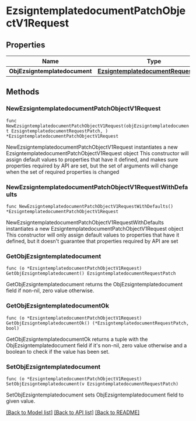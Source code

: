 # EzsigntemplatedocumentPatchObjectV1Request

## Properties

Name | Type | Description | Notes
------------ | ------------- | ------------- | -------------
**ObjEzsigntemplatedocument** | [**EzsigntemplatedocumentRequestPatch**](EzsigntemplatedocumentRequestPatch.md) |  | 

## Methods

### NewEzsigntemplatedocumentPatchObjectV1Request

`func NewEzsigntemplatedocumentPatchObjectV1Request(objEzsigntemplatedocument EzsigntemplatedocumentRequestPatch, ) *EzsigntemplatedocumentPatchObjectV1Request`

NewEzsigntemplatedocumentPatchObjectV1Request instantiates a new EzsigntemplatedocumentPatchObjectV1Request object
This constructor will assign default values to properties that have it defined,
and makes sure properties required by API are set, but the set of arguments
will change when the set of required properties is changed

### NewEzsigntemplatedocumentPatchObjectV1RequestWithDefaults

`func NewEzsigntemplatedocumentPatchObjectV1RequestWithDefaults() *EzsigntemplatedocumentPatchObjectV1Request`

NewEzsigntemplatedocumentPatchObjectV1RequestWithDefaults instantiates a new EzsigntemplatedocumentPatchObjectV1Request object
This constructor will only assign default values to properties that have it defined,
but it doesn't guarantee that properties required by API are set

### GetObjEzsigntemplatedocument

`func (o *EzsigntemplatedocumentPatchObjectV1Request) GetObjEzsigntemplatedocument() EzsigntemplatedocumentRequestPatch`

GetObjEzsigntemplatedocument returns the ObjEzsigntemplatedocument field if non-nil, zero value otherwise.

### GetObjEzsigntemplatedocumentOk

`func (o *EzsigntemplatedocumentPatchObjectV1Request) GetObjEzsigntemplatedocumentOk() (*EzsigntemplatedocumentRequestPatch, bool)`

GetObjEzsigntemplatedocumentOk returns a tuple with the ObjEzsigntemplatedocument field if it's non-nil, zero value otherwise
and a boolean to check if the value has been set.

### SetObjEzsigntemplatedocument

`func (o *EzsigntemplatedocumentPatchObjectV1Request) SetObjEzsigntemplatedocument(v EzsigntemplatedocumentRequestPatch)`

SetObjEzsigntemplatedocument sets ObjEzsigntemplatedocument field to given value.



[[Back to Model list]](../README.md#documentation-for-models) [[Back to API list]](../README.md#documentation-for-api-endpoints) [[Back to README]](../README.md)


